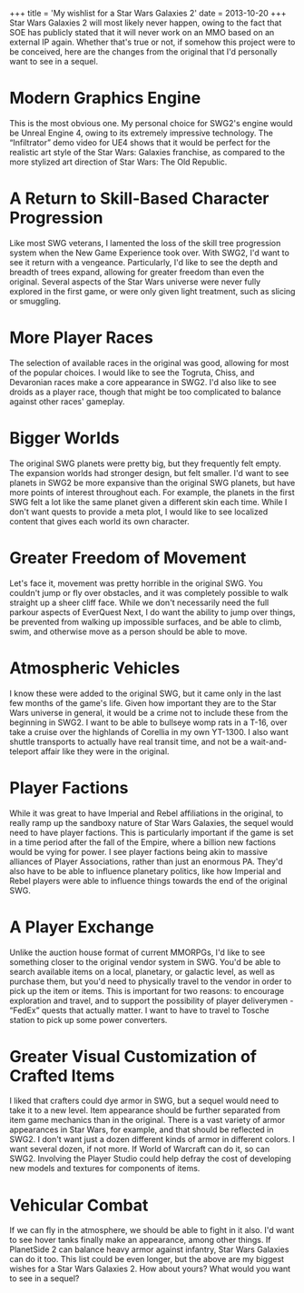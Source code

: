 +++
title = 'My wishlist for a Star Wars Galaxies 2'
date = 2013-10-20
+++
Star Wars Galaxies 2 will most likely never happen, owing to the fact that SOE has publicly stated that it will never work on an MMO based on an external IP again. Whether that's true or not, if somehow this project were to be conceived, here are the changes from the original that I'd personally want to see in a sequel.

# Modern Graphics Engine

This is the most obvious one. My personal choice for SWG2's engine would be Unreal Engine 4, owing to its extremely impressive technology. The “Infiltrator” demo video for UE4 shows that it would be perfect for the realistic art style of the Star Wars: Galaxies franchise, as compared to the more stylized art direction of Star Wars: The Old Republic.

# A Return to Skill-Based Character Progression

Like most SWG veterans, I lamented the loss of the skill tree progression system when the New Game Experience took over. With SWG2, I'd want to see it return with a vengeance. Particularly, I'd like to see the depth and breadth of trees expand, allowing for greater freedom than even the original. Several aspects of the Star Wars universe were never fully explored in the first game, or were only given light treatment, such as slicing or smuggling.

# More Player Races

The selection of available races in the original was good, allowing for most of the popular choices. I would like to see the Togruta, Chiss, and Devaronian races make a core appearance in SWG2. I'd also like to see droids as a player race, though that might be too complicated to balance against other races' gameplay.

# Bigger Worlds

The original SWG planets were pretty big, but they frequently felt empty. The expansion worlds had stronger design, but felt smaller. I'd want to see planets in SWG2 be more expansive than the original SWG planets, but have more points of interest throughout each. For example, the planets in the first SWG felt a lot like the same planet given a different skin each time. While I don't want quests to provide a meta plot, I would like to see localized content that gives each world its own character.

# Greater Freedom of Movement

Let's face it, movement was pretty horrible in the original SWG. You couldn't jump or fly over obstacles, and it was completely possible to walk straight up a sheer cliff face. While we don't necessarily need the full parkour aspects of EverQuest Next, I do want the ability to jump over things, be prevented from walking up impossible surfaces, and be able to climb, swim, and otherwise move as a person should be able to move.

# Atmospheric Vehicles

I know these were added to the original SWG, but it came only in the last few months of the game's life. Given how important they are to the Star Wars universe in general, it would be a crime not to include these from the beginning in SWG2. I want to be able to bullseye womp rats in a T-16, over take a cruise over the highlands of Corellia in my own YT-1300. I also want shuttle transports to actually have real transit time, and not be a wait-and-teleport affair like they were in the original.

# Player Factions

While it was great to have Imperial and Rebel affiliations in the original, to really ramp up the sandboxy nature of Star Wars Galaxies, the sequel would need to have player factions. This is particularly important if the game is set in a time period after the fall of the Empire, where a billion new factions would be vying for power. I see player factions being akin to massive alliances of Player Associations, rather than just an enormous PA. They'd also have to be able to influence planetary politics, like how Imperial and Rebel players were able to influence things towards the end of the original SWG.

# A Player Exchange

Unlike the auction house format of current MMORPGs, I'd like to see something closer to the original vendor system in SWG. You'd be able to search available items on a local, planetary, or galactic level, as well as purchase them, but you'd need to physically travel to the vendor in order to pick up the item or items. This is important for two reasons: to encourage exploration and travel, and to support the possibility of player deliverymen - “FedEx” quests that actually matter. I want to have to travel to Tosche station to pick up some power converters.

# Greater Visual Customization of Crafted Items

I liked that crafters could dye armor in SWG, but a sequel would need to take it to a new level. Item appearance should be further separated from item game mechanics than in the original. There is a vast variety of armor appearances in Star Wars, for example, and that should be reflected in SWG2. I don't want just a dozen different kinds of armor in different colors. I want several dozen, if not more. If World of Warcraft can do it, so can SWG2. Involving the Player Studio could help defray the cost of developing new models and textures for components of items.

# Vehicular Combat

If we can fly in the atmosphere, we should be able to fight in it also. I'd want to see hover tanks finally make an appearance, among other things. If PlanetSide 2 can balance heavy armor against infantry, Star Wars Galaxies can do it too. This list could be even longer, but the above are my biggest wishes for a Star Wars Galaxies 2. How about yours? What would you want to see in a sequel?
